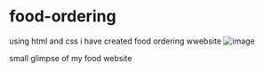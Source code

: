 # food-ordering
using html and css i have created food ordering wwebsite
![image](https://github.com/sreejaakella/food-ordering/assets/76392758/9031d789-09c9-4129-8ce1-77a672531226)

small glimpse of my food website
